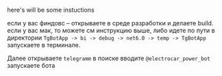 here's will be some instuctions

если у вас финдовс – открываете в среде разработки и делаете build.
если у вас мак, то можете см инструкцию выше, либо идете по пути в директории `TgBotApp -> bi -> debug -> net6.0 -> temp -> TgBotApp` запускаете в терминале.

Далее открываете `telegramm` в поиске вводите `@electrocar_power_bot` запускаете бота 
